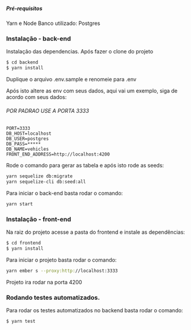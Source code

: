 ##### Pré-requisitos
Yarn e Node
Banco utilizado: Postgres
### Instalação - back-end

Instalação das dependencias.
Após fazer o clone do projeto
```sh
$ cd backend
$ yarn install
```
Duplique o arquivo .env.sample e renomeie para .env 

Após isto altere as env com seus dados, aqui vai um exemplo, siga de acordo com seus dados:
###### POR PADRAO USE A PORTA 3333
```
PORT=3333
DB_HOST=localhost
DB_USER=postgres
DB_PASS=*****
DB_NAME=vehicles
FRONT_END_ADDRESS=http://localhost:4200
```
Rode o comando para gerar as tabela e após isto rode as seeds:
```sh
yarn sequelize db:migrate
yarn sequelize-cli db:seed:all
```

Para iniciar o back-end basta rodar o comando:

```sh
yarn start
```
### Instalação - front-end

Na raiz do projeto acesse a pasta do frontend e instale as dependências:

```sh
$ cd frontend
$ yarn install 
```

Para iniciar o projeto basta rodar o comando:

```sh
yarn ember s --proxy:http://localhost:3333
```

Projeto ira rodar na porta 4200

### Rodando testes automatizados.
Para rodar os testes automatizados no backend basta rodar o comando:

```sh
$ yarn test 
```
